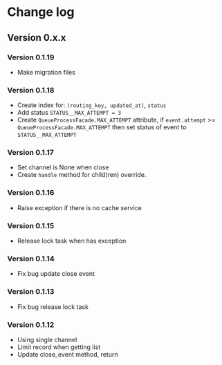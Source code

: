 # Change log

## Version 0.x.x

### Version 0.1.19

- Make migration files

### Version 0.1.18

- Create index for: `(routing_key, updated_at)`, `status`
- Add status `STATUS__MAX_ATTEMPT = 3`
- Create `QueueProcessFacade.MAX_ATTEMPT` attribute, if `event.attempt` >= `QueueProcessFacade.MAX_ATTEMPT` then set status of event to `STATUS__MAX_ATTEMPT`

### Version 0.1.17

- Set channel is None when close
- Create `handle` method for child(ren) override.

### Version 0.1.16

- Raise exception if there is no cache service

### Version 0.1.15

- Release lock task when has exception

### Version 0.1.14

- Fix bug update close event

### Version 0.1.13

- Fix bug release lock task

### Version 0.1.12

- Using single channel
- Limit record when getting list
- Update close_event method, return 